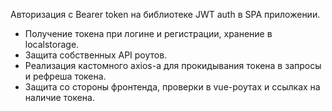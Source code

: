 
Авторизация с Bearer token на библиотеке JWT auth в SPA приложении. 

- Получение токена при логине и регистрации, хранение в localstorage.
- Защита собственных API роутов. 
- Реализация кастомного axios-а для прокидывания токена в запросы и рефреша токена.
- Защита со стороны фронтенда, проверки в vue-роутах и ссылках на наличие токена.

